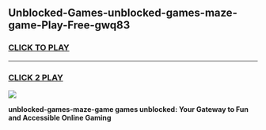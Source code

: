 
## Unblocked-Games-unblocked-games-maze-game-Play-Free-gwq83
<h3>
<a href="https://premium76.site?title=unblocked-games-maze-game&ref=23A">CLICK TO PLAY</a></h3>
<hr>

<h3>
<a href="https://premium76.site?title=unblocked-games-maze-game&ref=23A">CLICK 2 PLAY</a>
  
</h3>

<a href="https://premium76.site?title=unblocked-games-maze-game&ref=23A"><img src="https://clearcache.store/games.png"></a>


**unblocked-games-maze-game games unblocked: Your Gateway to Fun and Accessible Online Gaming**
